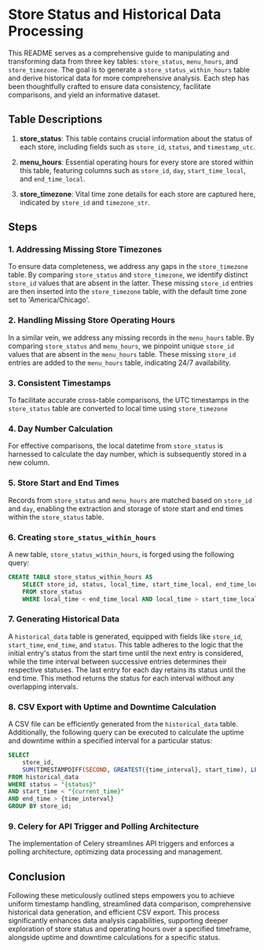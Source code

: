 # Store Status and Historical Data Processing

This README serves as a comprehensive guide to manipulating and transforming data from three key tables: `store_status`, `menu_hours`, and `store_timezone`. The goal is to generate a `store_status_within_hours` table and derive historical data for more comprehensive analysis. Each step has been thoughtfully crafted to ensure data consistency, facilitate comparisons, and yield an informative dataset.

## Table Descriptions

1. **store_status**: This table contains crucial information about the status of each store, including fields such as `store_id`, `status`, and `timestamp_utc`.

2. **menu_hours**: Essential operating hours for every store are stored within this table, featuring columns such as `store_id`, `day`, `start_time_local`, and `end_time_local`.

3. **store_timezone**: Vital time zone details for each store are captured here, indicated by `store_id` and `timezone_str`.

## Steps

### 1. Addressing Missing Store Timezones

To ensure data completeness, we address any gaps in the `store_timezone` table. By comparing `store_status` and `store_timezone`, we identify distinct `store_id` values that are absent in the latter. These missing `store_id` entries are then inserted into the `store_timezone` table, with the default time zone set to 'America/Chicago'.

### 2. Handling Missing Store Operating Hours

In a similar vein, we address any missing records in the `menu_hours` table. By comparing `store_status` and `menu_hours`, we pinpoint unique `store_id` values that are absent in the `menu_hours` table. These missing `store_id` entries are added to the `menu_hours` table, indicating 24/7 availability.

### 3. Consistent Timestamps

To facilitate accurate cross-table comparisons, the UTC timestamps in the `store_status` table are converted to local time using `store_timezone`

### 4. Day Number Calculation

For effective comparisons, the local datetime from `store_status` is harnessed to calculate the day number, which is subsequently stored in a new column.

### 5. Store Start and End Times

Records from `store_status` and `menu_hours` are matched based on `store_id` and `day`, enabling the extraction and storage of store start and end times within the `store_status` table.

### 6. Creating `store_status_within_hours`

A new table, `store_status_within_hours`, is forged using the following query:
```sql
CREATE TABLE store_status_within_hours AS
    SELECT store_id, status, local_time, start_time_local, end_time_local, custom_day_number
    FROM store_status
    WHERE local_time < end_time_local AND local_time > start_time_local;
```

### 7. Generating Historical Data

A `historical_data` table is generated, equipped with fields like `store_id`, `start_time`, `end_time`, and `status`. This table adheres to the logic that the initial entry's status from the start time until the next entry is considered, while the time interval between successive entries determines their respective statuses. The last entry for each day retains its status until the end time. This method returns the status for each interval without any overlapping intervals.

### 8. CSV Export with Uptime and Downtime Calculation

A CSV file can be efficiently generated from the `historical_data` table. Additionally, the following query can be executed to calculate the uptime and downtime within a specified interval for a particular status:
```sql
SELECT 
    store_id,
    SUM(TIMESTAMPDIFF(SECOND, GREATEST({time_interval}, start_time), LEAST(end_time, "{current_time}"))) AS uptime 
FROM historical_data
WHERE status = "{status}"
AND start_time < "{current_time}"
AND end_time > {time_interval}
GROUP BY store_id;
```

### 9. Celery for API Trigger and Polling Architecture

The implementation of Celery streamlines API triggers and enforces a polling architecture, optimizing data processing and management.

## Conclusion

Following these meticulously outlined steps empowers you to achieve uniform timestamp handling, streamlined data comparison, comprehensive historical data generation, and efficient CSV export. This process significantly enhances data analysis capabilities, supporting deeper exploration of store status and operating hours over a specified timeframe, alongside uptime and downtime calculations for a specific status.